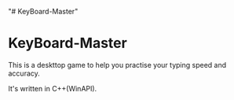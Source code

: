 "# KeyBoard-Master" 
# KeyBoard-Master
This is a deskttop game to help you practise your typing speed and accuracy.

It's written in C++(WinAPI).
